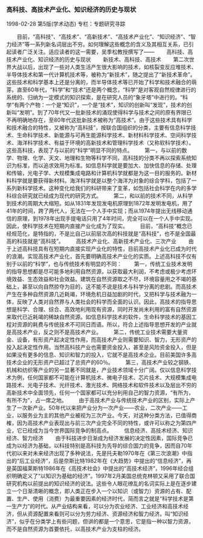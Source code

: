 ### 高科技、高技术产业化、知识经济的历史与现状

1998-02-28
第5版(学术动态)
专栏：专题研究寻踪

　　目前，“高科技”、“高技术”、“高新技术”、“高技术产业化”、“知识经济”、“智力经济”等一系列新名词层出不穷。如何理解这些概念的含义及其相互关系，已引起读者广泛关注。适应读者的这一需要，吴季松教授撰写了——
　　高科技、高技术产业化、知识经济的历史与现状
　　新技术、高科技、高技术
　　第二次世界大战以后，出现了一些对人类生活产生很大影响的技术，如核裂变反应堆技术、半导体技术和第一代计算机技术等，被称为“新技术”，随之提出了“新技术革命”。这些技术和科学基本上还是分离的，而半导体技术等已开始了科学和技术融合的萌芽。直至60年代，“科学”和“技术”还是两个概念，“科学”是对客观自然规律进行的系统的、归纳为一定模式的知识探索，是在研究人员的“象牙塔”中进行的。“科学”有两个产物：一个是“知识”，一个是“技术”，知识的创新叫“发现”，技术的创新叫“发明”。到了70年代又一批新技术的涌现使得科学与技术之间的原有界限已不再明确地存在，至80年代这批新技术被称为“高技术”。由于这些技术具有科学和技术融合的特性，又被称为“高科技”，按联合国组织的分类，主要有信息科学技术、生命科学技术、新能源与可再生能源科学技术、新材料科学技术、空间科学技术、海洋科学技术、有益于环境的高新技术和管理科学技术（又称软科学技术）。这些高科技，表现了与以前的“科学”明显不同的特点。
　　第一，与以前的数学、物理、化学、天文、地理和生物等科学不同，高科技的分类不再以探索系统知识为标准，而以追求效用为标准。如信息科学就是要加大、加快信息的存储、处理和传输，光电子学、大规模集成电路和计算机科学就都是为这一目的服务的。新材料科学就是要获得新材料。海洋科学就是以整个海洋为对象的综合学科，包括了一系列新科学技术。这种变化给我们的科研带来了变革，如包括社会科学在内的多学科综合研究就已经成为现代的研究方式。
　　第二，和以前的技术不同，从科学到技术的周期大大缩短。如从1831年发现发电机原理到1872年发明发电机，用了41年的时间，跨了两代人，无法在一个人手中实现；而从1974年提出无线移动通信的原理，到1978年出现手提电话只用了4年时间，完全可以在一个人手中实现。因此，使科学技术在短期内直接产业化成为了现实。
　　目前，“高科技”概念已经规范化，是特指的，不是比自己以前层次高的科技就是“高科技”，也不是全国最高的科技就是“高科技”。
　　高技术产业化、高新技术产业化、三次产业
　　由于上述高科技具有在短期内直接实现产业化的特性，目前高技术产业化已成为时代的浪潮。实现高技术产业化，首先要明确高技术产业化的实质。上述高科技不仅有别于以前的“科学”，也与传统技术有明显的不同：
　　第一，传统工业技术发明的指导思想都是尽可能多地利用自然资源，以获取最大利润，不考虑或极少考虑环境效益、生态效益和社会效益。建筑在自然资源取之不尽，环境容量用之不竭的基础上，甚至以向自然掠夺为目的，这不能不说是技术与科学分离的悲剧。而高技术产生在多种自然资源几近耗竭，环境危机日益加剧的时代，又把科学与技术融为一体，反映了人类对自然界与人类社会的科学而全面的认识。因此，高技术的指导思想是科学、合理、综合、高效地利用现有资源，同时开发尚未利用的富有自然资源来取代已近耗竭的稀缺自然资源。如信息科学技术的软件，生命科学技术的基因工程对资源的耗费与传统技术不可同日而语。所以，符合上述指导思想开发的产业就是高技术产业，反之则不是高技术产业。
　　第二，传统工业技术需要大量资金、设备，有形资产起决定性作用，而高技术产业则需要知识、智力，无形资产的投入起决定性作用。当然高科技产业也需要资金投入，甚至是风险资金投入，但是如果没有更多的信息、知识和智力的投入，它就不是高技术企业。目前美国许多高技术企业的无形资产已超过了总资产的60％。
　　第三，高技术产业较之钢铁、机械和纺织等产业的另一显著不同就是，产业技术领域十分广阔。仅以信息科学技术为例，任何国家都不可能在计算机技术、微电子技术、芯片技术、大规模集成电路技术、光电子技术、光纤技术、激光技术、网络技术和软件技术以及层出不穷的高新技术中全面领先，任何一个国家都可以充分利用自己的智力资源，“有所为，有所不为”，占一席之地。
　　由于高技术产业与传统技术产业的区别，实际上产生了一次新产业。50年代以来把产业分为一次产业——农业，二次产业——工业，以服务业为主的其他产业被视为三次产业。今天，对这种分类方法，已值得商榷，因为高技术产业表现出与前三次产业完全不同的特性，或许可以称之为第四产业，它已经成为当今世界国际竞争的制高点。
　　信息经济、高技术经济、知识经济、智力经济
　　由于科技进步日渐成为经济发展的决定性因素，国际竞争已成为以经济为基础，以科技特别是高科技为先导的综合国力的竞争，因而自70年代初以来对未来经济出现了多种说法，先是托夫勒1970年在《第三次浪潮》中指出的“后工业经济”，后是奈斯比特1982年在《大趋势》中提出的“信息经济”，再是英国福莱斯特1986年在《高技术社会》中提出的“高技术经济”，1996年经合组织明确定义了“以知识为基础的经济”。1997年2月美国总统克林顿又采用了联合国研究机构以前提出的知识经济的说法。这些令人眼花缭乱的名词实际上是在逐步建立一个日渐清晰的概念，即人类正在步入一个以知识（或智力）资源的占有、配置、生产、使用（消费）为最重要因素的经济时代，简而言之就是“科学技术是第一生产力”的时代。从产业结构来看，可以分为农业经济、工业经济和高技术经济，但从资源配置来看则可以分为劳力经济、资源经济和智力经济。叫“知识经济”，似乎在分类学上有些问题，但讲的都是一个意思，它是指一种以智力资源，而不是自然资源为首要依托，以高技术产业为支柱的经济。
